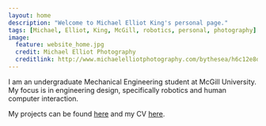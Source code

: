 ```yaml
---
layout: home
description: "Welcome to Michael Elliot King's personal page."
tags: [Michael, Elliot, King, McGill, robotics, personal, photography]
image:
  feature: website_home.jpg
  credit: Michael Elliot Photography
  creditlink: http://www.michaelelliotphotography.com/bythesea/h6c12e8d0#h6c12e8d0
---
```


I am an undergraduate Mechanical Engineering student at McGill University.  My focus is in engineering design, specifically robotics and human computer interaction.

My projects can be found <a markdown="0" href="{{ site.url }}/projects">here</a> and my CV <a markdown="0" href="{{ site.url }}/cv.pdf">here</a>.

<br>
